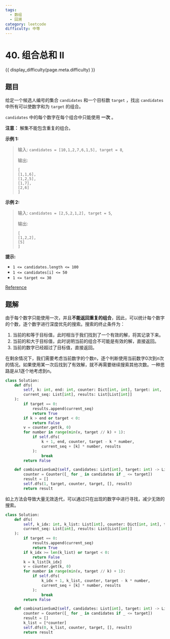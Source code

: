 ```yaml
---
tags:
  - 数组
  - 回溯
category: leetcode
difficulty: 中等
---
```


# 40. 组合总和 II

{{ display_difficulty(page.meta.difficulty) }}

## 题目

给定一个候选人编号的集合 `candidates` 和一个目标数 `target` ，找出 `candidates` 中所有可以使数字和为 `target` 的组合。

`candidates` 中的每个数字在每个组合中只能使用 **一次** 。

**注意：** 解集不能包含重复的组合。

**示例 1:**

> 输入: `candidates = [10,1,2,7,6,1,5], target = 8`,
>
> 输出:
>
> ```
> [
> [1,1,6],
> [1,2,5],
> [1,7],
> [2,6]
> ]
> ```

**示例 2:**

> 输入: `candidates = [2,5,2,1,2], target = 5`,
>
> 输出:
>
> ```
> [
> [1,2,2],
> [5]
> ]
> ```

**提示:**

* `1 <= candidates.length <= 100`
* `1 <= candidates[i] <= 50`
* `1 <= target <= 30`

[Reference](https://leetcode.cn/problems/combination-sum-ii)

## 题解

由于每个数字只能使用一次，并且**不能返回重复的组合**，因此，可以统计每个数字的个数，逐个数字进行深度优先的搜索。搜索的终止条件为：

1. 当前的和等于目标值，此时相当于我们找到了一个有效的解，将其记录下来。
2. 当前的和大于目标值，此时说明当前的组合不可能是有效的解，直接返回。
3. 当前的数字已经超过了目标值，直接返回。

在剩余情况下，我们需要考虑当前数字的个数$n$，逐个判断使用当前数字$0$次到$n$次的情况。如果使用某一次后找到了有效解，就不再需要继续搜索其他次数。一种思路是从1逐个地考虑到$n$。

```python
class Solution:
    def dfs(
        self, k: int, end: int, counter: Dict[int, int], target: int,
        current_seq: List[int], results: List[List[int]]
    ):
        if target == 0:
            results.append(current_seq)
            return True
        if k > end or target < 0:
            return False
        v = counter.get(k, 0)
        for number in range(min(v, target // k) + 1):
            if self.dfs(
                k + 1, end, counter, target - k * number,
                current_seq + [k] * number, results
            ):
                break
        return False

    def combinationSum2(self, candidates: List[int], target: int) -> List[List[int]]:
        counter = Counter([_ for _ in candidates if _ <= target])
        result = []
        self.dfs(1, target, counter, target, [], result)
        return result
```

如上方法会导致大量无效迭代，可以通过只在出现的数字中进行寻找，减少无效的搜索。

```python
class Solution:
    def dfs(
        self, k_idx: int, k_list: List[int], counter: Dict[int, int], target: int,
        current_seq: List[int], results: List[List[int]]
    ):
        if target == 0:
            results.append(current_seq)
            return True
        if k_idx >= len(k_list) or target < 0:
            return False
        k = k_list[k_idx]
        v = counter.get(k, 0)
        for number in range(min(v, target // k) + 1):
            if self.dfs(
                k_idx + 1, k_list, counter, target - k * number,
                current_seq + [k] * number, results
            ):
                break
        return False

    def combinationSum2(self, candidates: List[int], target: int) -> List[List[int]]:
        counter = Counter([_ for _ in candidates if _ <= target])
        result = []
        k_list = [*counter]
        self.dfs(0, k_list, counter, target, [], result)
        return result
```
